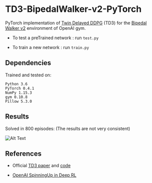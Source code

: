 # TD3-BipedalWalker-v2-PyTorch

PyTorch implementation of [Twin Delayed DDPG](https://arxiv.org/abs/1802.09477) (TD3) for the [Bipedal Walker v2](http://gym.openai.com/envs/BipedalWalker-v2/) environment of OpenAI gym.

- To test a preTrained network : run `test.py`

- To train a new network : run `train.py`

## Dependencies
Trained and tested on:
```
Python 3.6
PyTorch 0.4.1
NumPy 1.15.3
gym 0.10.8
Pillow 5.3.0
```

## Results

Solved in 800 episodes:
(The results are not very consistent)

![Alt Text](https://github.com/nikhilbarhate99/TD3-BipedalWalker-v2-PyTorch/blob/master/gif/GIF-ONE.gif)

## References

- Official [TD3 paper](https://arxiv.org/abs/1802.09477) and [code](https://github.com/sfujim/TD3)


- [OpenAI SpinningUp in Deep RL](https://spinningup.openai.com/en/latest/algorithms/td3.html)


